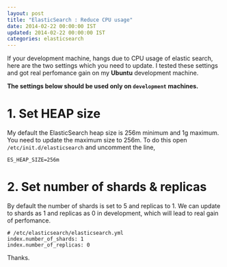 ```yaml
---
layout: post
title: "ElasticSearch : Reduce CPU usage"
date: 2014-02-22 00:00:00 IST
updated: 2014-02-22 00:00:00 IST
categories: elasticsearch
---
```


If your development machine, hangs due to CPU usage of elastic search, here are the two settings which you need to update. I tested these settings and got real perfomance gain on my **Ubuntu** development machine.

**The settings below should be used only on `development` machines.**

# 1. Set HEAP size

My default the ElasticSearch heap size is 256m minimum and 1g maximum. You need to update the maximum size to 256m. To do this open `/etc/init.d/elasticsearch` and uncomment the line,

```
ES_HEAP_SIZE=256m
```

# 2. Set number of shards & replicas

By default the number of shards is set to 5 and replicas to 1.
We can update to shards as 1 and replicas as 0 in development, which will lead to real gain of perfomance.

```
# /etc/elasticsearch/elasticsearch.yml
index.number_of_shards: 1
index.number_of_replicas: 0
```

Thanks.